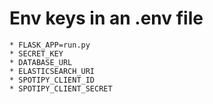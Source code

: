 # Env keys in an .env file
    * FLASK_APP=run.py
    * SECRET_KEY
    * DATABASE_URL
    * ELASTICSEARCH_URI
    * SPOTIPY_CLIENT_ID
    * SPOTIPY_CLIENT_SECRET